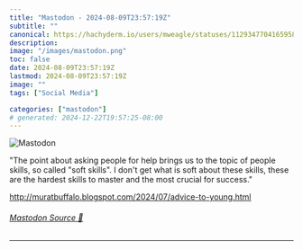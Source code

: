 ```yaml
---
title: "Mastodon - 2024-08-09T23:57:19Z"
subtitle: ""
canonical: https://hachyderm.io/users/mweagle/statuses/112934770416595820
description:
image: "/images/mastodon.png"
toc: false
date: 2024-08-09T23:57:19Z
lastmod: 2024-08-09T23:57:19Z
image: ""
tags: ["Social Media"]

categories: ["mastodon"]
# generated: 2024-12-22T19:57:25-08:00
---
```

![Mastodon](/images/mastodon.png)

<p>&quot;The point about asking people for help brings us to the topic of people skills, so called &quot;soft skills&quot;. I don&#39;t get what is soft about these skills, these are the hardest skills to master and the most crucial for success.&quot;</p><p><a href="http://muratbuffalo.blogspot.com/2024/07/advice-to-young.html" target="_blank" rel="nofollow noopener noreferrer" translate="no"><span class="invisible">http://</span><span class="ellipsis">muratbuffalo.blogspot.com/2024</span><span class="invisible">/07/advice-to-young.html</span></a></p>


###### [Mastodon Source 🐘](https://hachyderm.io/@mweagle/112934770416595820)

___
